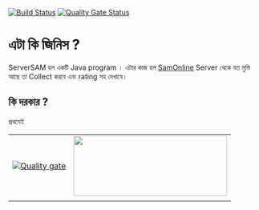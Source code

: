 [![Build Status](https://travis-ci.com/Adyel/ServerSam.svg?branch=master)](https://travis-ci.com/Adyel/ServerSam) [![Quality Gate Status](https://sonarcloud.io/api/project_badges/measure?project=Adyel_ServerSam&metric=alert_status)](https://sonarcloud.io/dashboard?id=Adyel_ServerSam)


# এটা কি জিনিস ?

ServerSAM হল একটি Java program । এটার কাজ হল  [SamOnline](http://172.16.50.4) Server থেকে যত মুভি আছে তা Collect করবে এবং
rating সহ দেখাবে।

## কি দরকার ?

প্রথমেই 

|   |  |
| ------------- | ------------- |
|  [![Quality gate](https://sonarcloud.io/api/project_badges/quality_gate?project=Adyel_ServerSam)](https://sonarcloud.io/dashboard?id=Adyel_ServerSam) |  <img src="https://www.themoviedb.org/assets/1/v4/logos/408x161-powered-by-rectangle-blue-10d3d41d2a0af9ebcb85f7fb62ffb6671c15ae8ea9bc82a2c6941f223143409e.png" width="306" height="120" /> |
|   |   |
